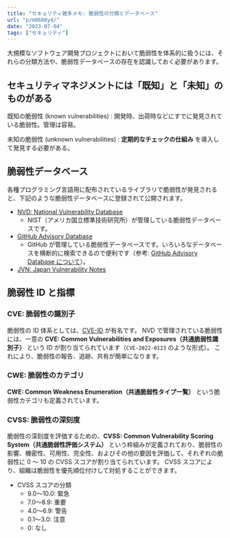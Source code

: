 ```yaml
---
title: "セキュリティ雑多メモ: 脆弱性の分類とデータベース"
url: "p/m8688y4/"
date: "2023-07-04"
tags: ["セキュリティ"]
---
```


大規模なソフトウェア開発プロジェクトにおいて脆弱性を体系的に扱うには、それらの分類方法や、脆弱性データベースの存在を認識しておく必要があります。


セキュリティマネジメントには「既知」と「未知」のものがある
----

既知の脆弱性 (known vulnerabilities)
: 開発時、出荷時などにすでに発見されている脆弱性。管理は容易。

未知の脆弱性 (unknown vulnerabilities)
: __定期的なチェックの仕組み__ を導入して発見する必要がある。


脆弱性データベース
----

各種プログラミング言語用に配布されているライブラリで脆弱性が発見されると、下記のような脆弱性データベースに登録されて公開されます。

- [NVD: National Vulnerability Database](https://nvd.nist.gov/)
  - NIST（アメリカ国立標準技術研究所）が管理している脆弱性データベースです。
- [GitHub Advisory Database](https://github.com/advisories/)
  - GitHub が管理している脆弱性データベースです。いろいろなデータベースを横断的に検索できるので便利です（参考: [GitHub Advisory Database について](https://docs.github.com/ja/code-security/security-advisories/global-security-advisories/about-the-github-advisory-database)）。
- [JVN: Japan Vulnerability Notes](https://jvn.jp/)


脆弱性 ID と指標
----

### CVE: 脆弱性の識別子

脆弱性の ID 体系としては、[CVE-ID](https://cve.mitre.org/) が有名です。
NVD で管理されている脆弱性には、一意の __CVE: Common Vulnerabilities and Exposures（共通脆弱性識別子）__ という ID が割り当てられています（`CVE-2022-0123` のような形式）。
これにより、脆弱性の報告、追跡、共有が簡単になります。

### CWE: 脆弱性のカテゴリ

__CWE: Common Weakness Enumeration（共通脆弱性タイプ一覧）__ という脆弱性カテゴリも定義されています。

### CVSS: 脆弱性の深刻度

脆弱性の深刻度を評価するための、__CVSS: Common Vulnerability Scoring System（共通脆弱性評価システム）__ という枠組みが定義されており、脆弱性の影響、機密性、可用性、完全性、およびその他の要因を評価して、それぞれの脆弱性に 0 ～ 10 の CVSS スコアが割り当てられています。
CVSS スコアにより、組織は脆弱性を優先順位付けして対処することができます。

- CVSS スコアの分類
  - 9.0～10.0: 緊急
  - 7.0～8.9: 重要
  - 4.0～6.9: 警告
  - 0.1～3.0: 注意
  - 0: なし

